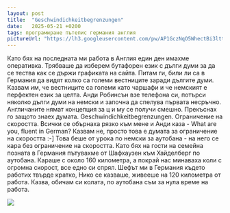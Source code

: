 ```yaml
---
layout: post
title:  "Geschwindichkeitbegrenzungen"
date:   2025-05-21 +0200
tags: програмиране пътепис германия англия
pictureUrl: "https://lh3.googleusercontent.com/pw/AP1GczNqO5WhectBi3lttwoQTOFsA3OcMw9N6XsOhN2PAdyFo7wpB0ph6oh5N2EGA52NhXgaeCVKDXfe4_ET0SKowGkrsHhst408cDPBNlIBnD_DCTjEvS8PuZJwuLwKHQ2yHQWJNJXds-RWg6HAaIbAsm-wNxR5CRl4LXAorAl30fsyQAZXHUHsYkK51SG7cHXhxSV046soO2DnkQjkhsgPuA_1g68zA4gKPuf235KBMsbcS03SwnaD5iVoKApXU1YkHZuYnFXNzO7pMsCcZ3-GuR-phQltyTiOpKTgWcTw3qQXKvLnD5reJa8aNXBdO5pHi4B0noSgqLBB4krR6Hy6oeHX4bGDR-7suAgb6YO_LjJfff34G5XhNs23qvgVmOQNt49w84pUaYdR83-kshadAqjStNYof1oPbPAcZWzHy4ciT6Bry9aOalY0_Rz4Jvc9eTA4zYD4b7RBVAvVvoV9ax5QyzvWi7XqRuzUXmmd4ut7jytfs9QybDuAsI3m07bl_AfIOQBguIbg1tTgc_Ux_CIACDaz_3e-tu5b7n9NyO2ALQ6jKJ096oLORsfvGc37bx4w7n7pwmj0DjV6Z5-8HCWFAEYrEac2q5qBGiQ_Pt5hIj7D08EsU0HStRYqFwL8TV9QHfqgyzl9z5ZA53ZzF_Ww1KGcq_7buj99innhbNIYUcbopsCNq5QO0FzAXthE1qqJ8ak3UB218ee0Is8ffYEgklsFR7QV0vlxtwsBXROqFj5auBHNn9UpBzUGVOqC3WUkbCs9aqf312LZ_voqx9PUQtCPatE97_1xhm1YAHxOuc95WLtbZrctP-9Rki0mGGD7SxiZ9NfOJFYBNeWK491psMj1K4fppbunGW171255td7vRhwRurzW0fd1ljuR3ma5heE2oMb6nzyxy9-jVjw84nhxZFWZRsjpbANJzHtNCTVdgovs6-tJ=w461-h403-no"
---
```

Като бях на последната ми работа в Англия един ден имахме оперативка. 
Трябваше да изберем бутафорен език с дълги думи за да се тества как се държи графиката на сайта. 
Питам ги, били ли са в Германия да видят колко са големи вестниците заради дългите думи. 
Казвам им, че вестниците са големи като чаршафи и че немският е перфектен език за целта. 
Анди Робинсън взе телефона си, потърси няколко дълги думи на немски и започна да спелува първата несръчно. 
Англичаните нямат концепция за ц и му се получи смешно. Прекъснах го защото знаех думата. 
Geschwindichkeitbegrenzungen. Ограничение на скоростта. 
Всички се обърнаха рязко към мене и Анди каза - What are you, fluent in German? 
Казвам не, просто това е думата за ограничение на скоростта :-] 
Това беше от урока по немски за аутобана - на него се кара без ограничение на скоростта. 
Като бях на гости на семейна позната в Германия пътувахме от Шафхаузен към Хайделберг по аутобана. 
Караше с около 160 километра, а покрай нас минаваха коли с огромна скорост, все едно си спрял. 
Шефът ми в Германия където работих твърде кратко, Нико се казваше, живееше на 120 километра от работа. 
Казва, обичам си колата, по аутобана съм за нула време на работа.

![]({{page.pictureUrl}})

